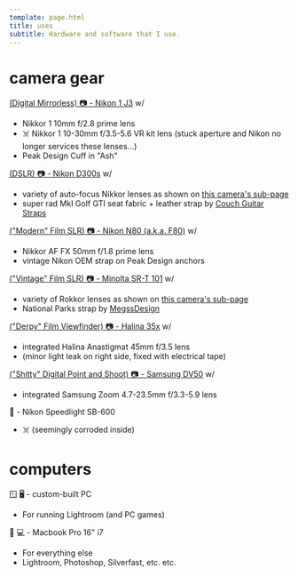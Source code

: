 ```yaml
---
template: page.html
title: uses
subtitle: Hardware and software that I use.
---
```


# camera gear

[(Digital Mirrorless) 📷 - Nikon 1 J3](/nikon-1-j3) w/

- Nikkor 1 10mm f/2.8 prime lens
- ☠️  Nikkor 1 10-30mm f/3.5-5.6 VR kit lens (stuck aperture and Nikon no longer services these lenses...)
- Peak Design Cuff in "Ash"

[(DSLR) 📷 - Nikon D300s](/nikon-d300s) w/

- variety of auto-focus Nikkor lenses as shown on [this camera's sub-page](/nikon-d300s)
- super rad MkI Golf GTI seat fabric + leather strap by [Couch Guitar Straps](https://www.etsy.com/shop/couchguitarstraps)

[("Modern" Film SLR) 📷 - Nikon N80 (a.k.a. F80)](/nikon-n80) w/

- Nikkor AF FX 50mm f/1.8 prime lens
- vintage Nikon OEM strap on Peak Design anchors

[("Vintage" Film SLR) 📷 - Minolta SR-T 101](/minolta-srt101) w/

- variety of Rokkor lenses as shown on [this camera's sub-page](/minolta-srt101)
- National Parks strap by [MegssDesign](https://www.etsy.com/shop/MegssDesign)

[("Derpy" Film Viewfinder) 📷 - Halina 35x](/halina-35x) w/

- integrated Halina Anastigmat 45mm f/3.5 lens
- (minor light leak on right side, fixed with electrical tape)

[("Shitty" Digital Point and Shoot) 📷 - Samsung DV50](/samsung-dv50) w/

- integrated Samsung Zoom 4.7-23.5mm f/3.3-5.9 lens

📸 - Nikon Speedlight SB-600

- ☠️ (seemingly corroded inside)


# computers

🪟 🖥️ - custom-built PC
- For running Lightroom (and PC games)

🐧 💻 - Macbook Pro 16" i7
- For everything else
- Lightroom, Photoshop, Silverfast, etc. etc.
